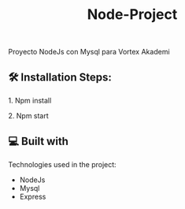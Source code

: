 <h1 align="center" id="title">Node-Project</h1>
<br/>
<p id="description">Proyecto NodeJs con Mysql para Vortex Akademi</p>

<h2>🛠️ Installation Steps:</h2>

<p>1. Npm install</p>

<p>2. Npm start</p>

  
  
<h2>💻 Built with</h2>

Technologies used in the project:

*   NodeJs
*   Mysql
*   Express